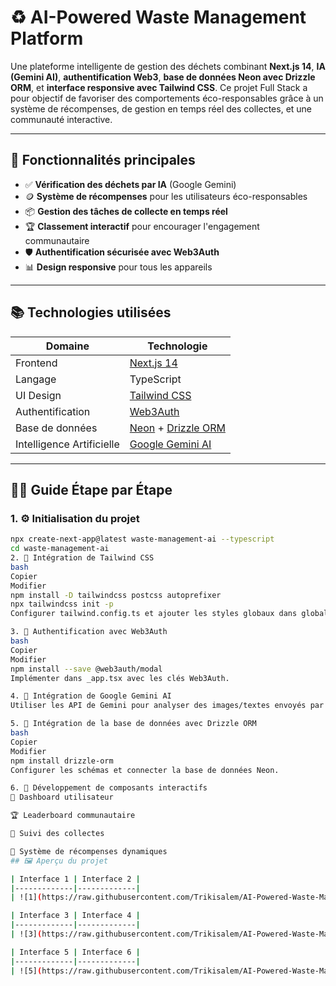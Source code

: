 # ♻️ AI-Powered Waste Management Platform

Une plateforme intelligente de gestion des déchets combinant **Next.js 14**, **IA (Gemini AI)**, **authentification Web3**, **base de données Neon avec Drizzle ORM**, et **interface responsive avec Tailwind CSS**. Ce projet Full Stack a pour objectif de favoriser des comportements éco-responsables grâce à un système de récompenses, de gestion en temps réel des collectes, et une communauté interactive.

---

## 🚀 Fonctionnalités principales

- ✅ **Vérification des déchets par IA** (Google Gemini)
- 🪙 **Système de récompenses** pour les utilisateurs éco-responsables
- 📦 **Gestion des tâches de collecte en temps réel**
- 🏆 **Classement interactif** pour encourager l'engagement communautaire
- 🛡️ **Authentification sécurisée avec Web3Auth**
- 📊 **Design responsive** pour tous les appareils

---

## 📚 Technologies utilisées

| Domaine                        | Technologie                          |
|-------------------------------|--------------------------------------|
| Frontend                      | [Next.js 14](https://nextjs.org/)   |
| Langage                       | TypeScript                           |
| UI Design                     | [Tailwind CSS](https://tailwindcss.com/) |
| Authentification              | [Web3Auth](https://web3auth.io/)     |
| Base de données               | [Neon](https://neon.tech/) + [Drizzle ORM](https://orm.drizzle.team/) |
| Intelligence Artificielle     | [Google Gemini AI](https://ai.google.dev/) |

---

## 👨‍💻 Guide Étape par Étape

### 1. ⚙️ Initialisation du projet

```bash
npx create-next-app@latest waste-management-ai --typescript
cd waste-management-ai
2. 🎨 Intégration de Tailwind CSS
bash
Copier
Modifier
npm install -D tailwindcss postcss autoprefixer
npx tailwindcss init -p
Configurer tailwind.config.ts et ajouter les styles globaux dans globals.css.

3. 🔐 Authentification avec Web3Auth
bash
Copier
Modifier
npm install --save @web3auth/modal
Implémenter dans _app.tsx avec les clés Web3Auth.

4. 🧠 Intégration de Google Gemini AI
Utiliser les API de Gemini pour analyser des images/textes envoyés par les utilisateurs et vérifier la conformité des déchets.

5. 🧩 Intégration de la base de données avec Drizzle ORM
bash
Copier
Modifier
npm install drizzle-orm
Configurer les schémas et connecter la base de données Neon.

6. 📲 Développement de composants interactifs
🧾 Dashboard utilisateur

🏆 Leaderboard communautaire

🚛 Suivi des collectes

🎁 Système de récompenses dynamiques
## 🖼️ Aperçu du projet

| Interface 1 | Interface 2 |
|-------------|-------------|
| ![1](https://raw.githubusercontent.com/Trikisalem/AI-Powered-Waste-Management-/main/1.png) | ![2](https://raw.githubusercontent.com/Trikisalem/AI-Powered-Waste-Management-/main/2.png) |

| Interface 3 | Interface 4 |
|-------------|-------------|
| ![3](https://raw.githubusercontent.com/Trikisalem/AI-Powered-Waste-Management-/main/3.png) | ![4](https://raw.githubusercontent.com/Trikisalem/AI-Powered-Waste-Management-/main/4.png) |

| Interface 5 | Interface 6 |
|-------------|-------------|
| ![5](https://raw.githubusercontent.com/Trikisalem/AI-Powered-Waste-Management-/main/5.png) | ![6](https://raw.githubusercontent.com/Trikisalem/AI-Powered-Waste-Management-/main/6.png) |


